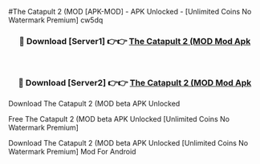 #The Catapult 2 (MOD [APK-MOD] - APK Unlocked - [Unlimited Coins No Watermark Premium] cw5dq



<div align="center">

<h3>🔴 Download [Server1] 👉👉 <a href="https://momento.my/?title=The_Catapult_2_(MOD">The Catapult 2 (MOD Mod Apk</a></h3><br>

<h3>🔴 Download [Server2] 👉👉 <a href="https://momento.my/?title=The_Catapult_2_(MOD">The Catapult 2 (MOD Mod Apk</a></h3>
</div>



Download The Catapult 2 (MOD beta APK Unlocked

Free The Catapult 2 (MOD beta APK Unlocked [Unlimited Coins No Watermark Premium]

Download The Catapult 2 (MOD beta APK Unlocked [Unlimited Coins No Watermark Premium] Mod For Android
